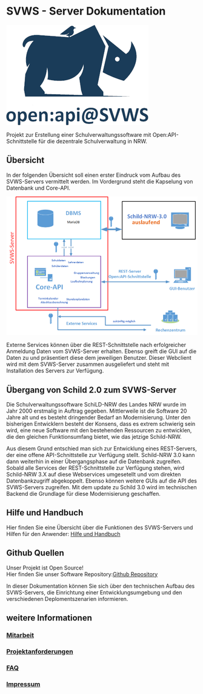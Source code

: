 # SVWS - Server Dokumentation

![SVWS-Server Logo](./graphics/SVWS-Server_logo_full_transparent.png)

Projekt zur Erstellung einer Schulverwaltungssoftware mit Open:API-Schnittstelle für die dezentrale Schulverwaltung in NRW.  

## Übersicht

In der folgenden Übersicht soll einen erster Eindruck vom Aufbau des SVWS-Servers vermittelt werden.
Im Vordergrund steht die Kapselung von Datenbank und Core-API.

![Übersicht-REST](./graphics/700px-Uebersicht-REST-Server-01.png)

Externe Services können über die REST-Schnittstelle nach erfolgreicher Anmeldung Daten vom SVWS-Server erhalten. 
Ebenso greift die GUI auf die Daten zu und präsentiert diese dem jeweiligen Benutzer. 
Dieser Webclient wird mit dem SVWS-Server zusammen ausgeliefert und steht mit Installation des Servers zur Verfügung. 

## Übergang von Schild 2.0 zum SVWS-Server

Die Schulverwaltungssoftware SchiLD-NRW des Landes NRW wurde im Jahr 2000 erstmalig in Auftrag gegeben.
Mittlerweile ist die Software 20 Jahre alt und es besteht dringender Bedarf an Modernisierung.
Unter den bisherigen Entwicklern besteht der Konsens, dass es extrem schwierig sein wird, eine neue Software 
mit den bestehenden Ressourcen zu entwicklen, die den gleichen Funktionsumfang bietet, wie das jetzige Schild-NRW.

Aus diesem Grund entschied man sich zur Entwicklung eines REST-Servers, der eine offene API-Schnittstelle zur Verfügung stellt.
Schild-NRW 3.0 kann dann weiterhin in einer Übergangsphase auf die Datenbank zugreifen.
Sobald alle Services der REST-Schnittstelle zur Verfügung stehen, wird Schild-NRW 3.X auf diese Webservices umgesetellt 
und vom direkten Datenbankzugriff abgekoppelt. Ebenso können weitere GUIs auf die API des SVWS-Servers zugreifen. 
Mit dem update zu Schild 3.0 wird im technischen Backend die Grundlage für diese Modernisierung geschaffen. 

## Hilfe und Handbuch 

Hier finden Sie eine Übersicht über die Funktionen des SVWS-Servers und Hilfen für den Anwender: 
[Hilfe und Handbuch](https://help.svws-nrw.de/)

## Github Quellen

Unser Projekt ist Open Source!  
Hier finden Sie unser Software Repository:[Github Repository](https://github.com/SVWS-NRW/SVWS-Server)

In dieser Dokumentation können Sie sich über den technischen Aufbau des SVWS-Servers, 
die Einrichtung einer Entwicklungsumgebung und den verschiedenen Deplomentszenarien informieren. 

## weitere Informationen 

### [Mitarbeit](Mitarbeit.md)

### [Projektanforderungen](Projektanforderungen.md)

### [FAQ](FAQ.md)

### [Impressum](https://www.schulministerium.nrw/impressum-haftungsausschluss-datenschutzbestimmungen)
